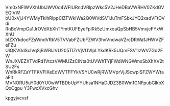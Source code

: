 Vm0xNFlWVXhUblJWV0d4WFlURndVRlpzWkc5V2JHeDBaVWRHV0ZKdGVEQlVW
bU0xVjJ4YWMyTklhRlppClZFWklWa2Q0WVdSV1JuTmFSbkJYQ2xadVFtOVdi
RnBoVmpGa1JrOVdXbXhTYmtKUFEyeFplRk5zUmxoaQpSbHB5VmxjeFYxWXhU
blZXYkdocFZsWndVRkV5TVVabFZUbFZWV3hvVndwaVZrcDRWa1JHWVZFeFZu
UlQKV0dSclVqSjRWRlJVU205TlZrVjVUVlpLYkdKRk5UQmFSV1IzWVZGd2FW
WnJXVEZXTVdRd1VtczVWMUZzClNta0tUVWhTYjFWdWNGWmxSbXhXV2tSU2Fs
WnRkRFZaYTFKVFlXeEdWVTFFYkVSYU0wRjRWMVprVjJScwpiSFZWYWtaaFlt
MVNORU5uY0d0YU0wWTBDbUpYYUhsa1NHaDJDZ3B0Wm1GNFpubGlkbXQxCgpu
Y3FwcXVxcGhv

kpgyjvcvsf